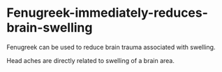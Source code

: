 # Fenugreek-immediately-reduces-brain-swelling
Fenugreek can be used to reduce brain trauma associated with swelling.

Head aches are directly related to swelling of a brain area.
